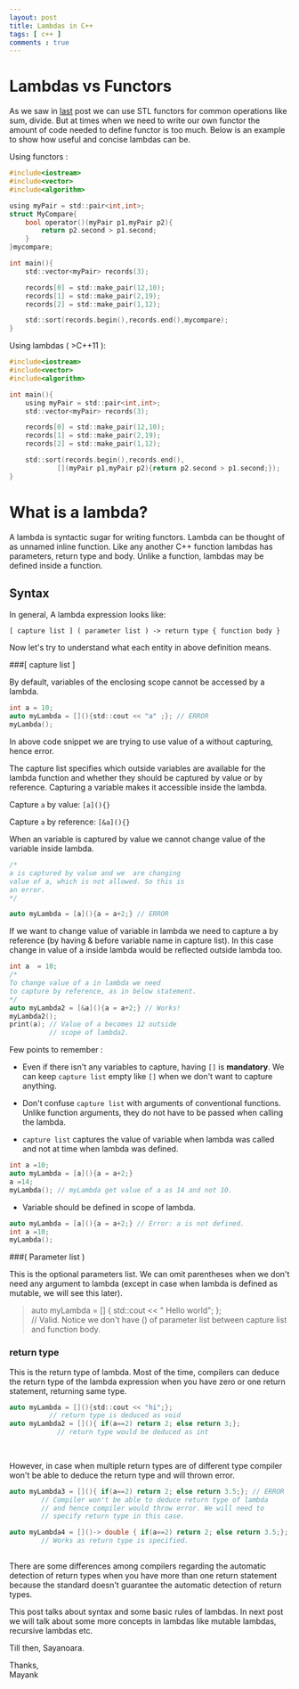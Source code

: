 ```yaml
---
layout: post
title: Lambdas in C++
tags: [ c++ ]
comments : true
---
```


# Lambdas vs Functors

As we saw in [last](https://mayankj08.github.io/2017/07/06/Functors-In-C++-II/) post we can use STL functors for common operations like sum, divide. But at times when we need to write our own functor the amount of code needed to define functor is too much. Below is an example to show how useful and concise lambdas can be.

Using functors :

```c
#include<iostream>
#include<vector>
#include<algorithm>

using myPair = std::pair<int,int>;
struct MyCompare{
    bool operator()(myPair p1,myPair p2){
        return p2.second > p1.second;
    }
}mycompare;

int main(){
    std::vector<myPair> records(3);

    records[0] = std::make_pair(12,10);
    records[1] = std::make_pair(2,19);
    records[2] = std::make_pair(1,12);

    std::sort(records.begin(),records.end(),mycompare);
}
```

Using lambdas ( >C++11 ):

```c
#include<iostream>
#include<vector>
#include<algorithm>

int main(){
    using myPair = std::pair<int,int>;
    std::vector<myPair> records(3);

    records[0] = std::make_pair(12,10);
    records[1] = std::make_pair(2,19);
    records[2] = std::make_pair(1,12);

    std::sort(records.begin(),records.end(),
            [](myPair p1,myPair p2){return p2.second > p1.second;});
}
```

# What is a lambda?

A lambda is syntactic sugar for writing functors. Lambda can be thought of as unnamed inline function. Like any another C++ function lambdas has parameters, return type and body. Unlike a function, lambdas may be defined inside a function.

## Syntax

In general, A lambda expression looks like:

```
[ capture list ] ( parameter list ) -> return type { function body }
```

Now let's try to understand what each entity in above definition means.

###[ capture list ] 

By default, variables of the enclosing scope cannot be accessed by a lambda. 

```c
int a = 10;
auto myLambda = [](){std::cout << "a" ;}; // ERROR
myLambda();
```
In above code snippet we are trying to use value of a without capturing, hence error. 

The capture list specifies which outside variables are available for the lambda function and whether they should be captured by value  or by reference. Capturing a variable makes it accessible inside the lambda.

Capture `a` by value: `[a](){}`   
 
Capture `a` by reference: `[&a](){}` 

When an variable is captured by value we cannot change value of the variable inside lambda.

```c
/*
a is captured by value and we  are changing 
value of a, which is not allowed. So this is 
an error. 
*/

auto myLambda = [a](){a = a+2;} // ERROR
```

If we want to change value of variable in lambda we need to capture a by reference (by having & before variable name in capture list). In this case change in value of a inside lambda would be reflected outside lambda too.

```c
int a  = 10;
/*
To change value of a in lambda we need
to capture by reference, as in below statement.
*/
auto myLambda2 = [&a](){a = a+2;} // Works!
myLambda2();
print(a); // Value of a becomes 12 outside
	      // scope of lambda2.

```

Few points to remember : 

* Even if there isn't any variables to capture, having `[]` is **mandatory**. We can keep `capture list` empty like `[]` when we don't want to capture anything. 

* Don't confuse `capture list` with arguments of conventional functions. Unlike function arguments, they do not have to be passed when calling the lambda.  

* `capture list` captures the value of variable when lambda was called and not at time when lambda was defined.
```c
int a =10;
auto myLambda = [a](){a = a+2;}
a =14;
myLambda(); // myLambda get value of a as 14 and not 10.
```

* Variable should be defined in scope of lambda. 
```c
auto myLambda = [a](){a = a+2;} // Error: a is not defined.
int a =10;
myLambda(); 
```###( Parameter list ) 

This is the optional parameters list. We can omit parentheses when we don't need any argument to lambda (except in case when lambda is defined as mutable, we will see this later).

> auto myLambda = [] { std::cout << " Hello world"; };  
> // Valid. Notice we don't have () of parameter list between
> capture list and function body.
### return type

This is the return type of lambda. Most of the time, compilers can deduce the return type of the lambda expression when you have zero or one return statement, returning same type.  ```cauto myLambda = [](){std::cout << "hi";}; 
          // return type is deduced as void
auto myLambda2 = [](){ if(a==2) return 2; else return 3;};
			// return type would be deduced as int
	
	
```

However, in case when multiple return types are of different type compiler won't be able to deduce the return type and will thrown error. 

```c
auto myLambda3 = [](){ if(a==2) return 2; else return 3.5;}; // ERROR
		// Compiler won't be able to deduce return type of lambda
		// and hence compiler would throw error. We will need to
		// specify return type in this case. 

auto myLambda4 = []()-> double { if(a==2) return 2; else return 3.5;};
		// Works as return type is specified.
		
```

There are some differences among compilers regarding the automatic detection of return types when you have more than one return statement because the standard doesn't guarantee the automatic detection of return types.This post talks about syntax and some basic rules of lambdas. In next post we will talk about some more concepts in lambdas like mutable lambdas, recursive lambdas etc.

Till then, Sayanoara. 

Thanks,  
Mayank


